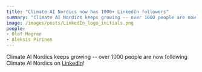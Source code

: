 ```yaml
---
title: "Climate AI Nordics now has 1000+ LinkedIn followers"
summary: "Climate AI Nordics keeps growing -- over 1000 people are now following Climate AI Nordics on [LinkedIn](https://www.linkedin.com/company/climate-ai-nordics/)!"
image: /images/posts/LinkedIn_logo_initials.png
people:
- Olof Mogren
- Aleksis Pirinen
---
```


Climate AI Nordics keeps growing -- over 1000 people are now following Climate AI Nordics on [LinkedIn](https://www.linkedin.com/company/climate-ai-nordics/)!
